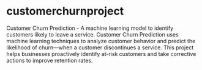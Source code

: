 # customerchurnproject
Customer Churn Prediction - A machine learning model to identify customers likely to leave a service.
Customer Churn Prediction uses machine learning techniques to analyze customer behavior and predict the likelihood of churn—when a customer discontinues a service. This project helps businesses proactively identify at-risk customers and take corrective actions to improve retention rates.
